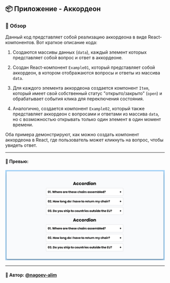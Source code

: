 ## 📦 Приложение - Аккордеон

### 🚀 Обзор
Данный код представляет собой реализацию аккордеона в виде React-компонентов. Вот краткое описание кода:

1. Создаются массивы данных (`data`), каждый элемент которых представляет собой вопрос и ответ в аккордеоне.

2. Создан React-компонент `Example01`, который представляет собой аккордеон, в котором отображаются вопросы и ответы из массива `data`.

3. Для каждого элемента аккордеона создается компонент `Item`, который имеет свой собственный статус "открыто/закрыто" (`open`) и обрабатывает события клика для переключения состояния.

4. Аналогично, создается компонент `Example02`, который также представляет аккордеон с вопросами и ответами из массива `data`, но с возможностью открывать только один элемент в один момент времени.

Оба примера демонстрируют, как можно создать компонент аккордеона в React, где пользователь может кликнуть на вопрос, чтобы увидеть ответ.

---
#### 🌄 Превью:
![Превью](public/images/preview.jpg)


-----
#### 🙌 Автор: [@nagoev-alim](https://github.com/nagoev-alim)

